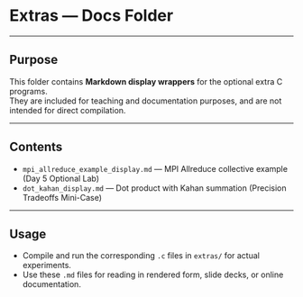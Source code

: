 # Extras — Docs Folder

---

## Purpose
This folder contains **Markdown display wrappers** for the optional extra C programs.  
They are included for teaching and documentation purposes, and are not intended for direct compilation.

---

## Contents
- `mpi_allreduce_example_display.md` — MPI Allreduce collective example (Day 5 Optional Lab)
- `dot_kahan_display.md` — Dot product with Kahan summation (Precision Tradeoffs Mini-Case)

---

## Usage
- Compile and run the corresponding `.c` files in `extras/` for actual experiments.
- Use these `.md` files for reading in rendered form, slide decks, or online documentation.

